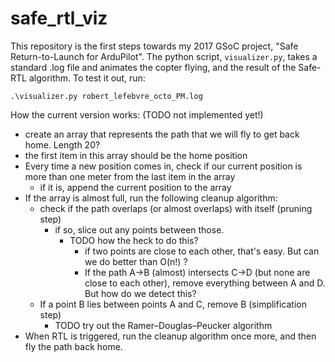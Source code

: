 # safe_rtl_viz

This repository is the first steps towards my 2017 GSoC project, "Safe Return-to-Launch for ArduPilot". The python script, `visualizer.py`, takes a standard .log file and animates the copter flying, and the result of the Safe-RTL algorithm. To test it out, run:

`.\visualizer.py robert_lefebvre_octo_PM.log`

How the current version works: (TODO not implemented yet!)

- create an array that represents the path that we will fly to get back home. Length 20?
- the first item in this array should be the home position
- Every time a new position comes in, check if our current position is more than one meter from the last item in the array
    - if it is, append the current position to the array
- If the array is almost full, run the following cleanup algorithm:
    - check if the path overlaps (or almost overlaps) with itself (pruning step)
        - if so, slice out any points between those.
            - TODO how the heck to do this?
                - if two points are close to each other, that's easy. But can we do better than O(n!) ?
                - If the path A->B (almost) intersects C->D (but none are close to each other), remove everything between A and D. But how do we detect this?
    - If a point B lies between points A and C, remove B (simplification step)
        - TODO try out the Ramer–Douglas–Peucker algorithm
- When RTL is triggered, run the cleanup algorithm once more, and then fly the path back home.

